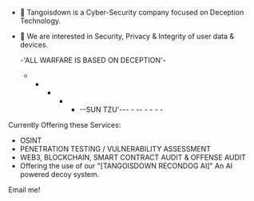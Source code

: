 - 👋 Tangoisdown
is a Cyber-Security company focused on Deception Technology. 
- 👀 We are interested in Security, Privacy & Integrity of user data & devices.

          
  -'ALL WARFARE IS BASED ON DECEPTION'-

  - - -  -  - --SUN TZU'--- - -- - - -  -


Currently Offering these Services:
- OSINT
- PENETRATION TESTING / VULNERABILITY ASSESSMENT 
- WEB3, BLOCKCHAIN, SMART CONTRACT AUDIT & OFFENSE AUDIT
- Offering the use of our "[TANGOISDOWN RECONDOG AI]" An AI powered decoy system.
  
Email me!




<!---
TangoisdownHQ/TangoisdownHQ is a ✨ special ✨ repository because its `README.md` (this file) appears on your GitHub profile.
You can click the Preview link to take a look at your changes.
--->
